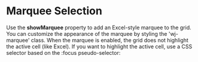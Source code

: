 Marquee Selection
=================

Use the **showMarquee** property to add an Excel-style marquee to the grid. You can customize the appearance of the marquee by styling the 'wj-marquee' class. When the marquee is enabled, the grid does not highlight the active cell (like Excel). If you want to highlight the active cell, use a CSS selector based on the :focus pseudo-selector: